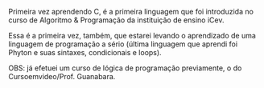 Primeira vez aprendendo C, é a primeira linguagem que foi introduzida no curso de Algoritmo & Programação da instituição de ensino iCev.

Essa é a primeira vez, também, que estarei levando o aprendizado de uma linguagem de programação a sério (última linguagem que aprendi foi Phyton e suas sintaxes, condicionais e loops).

OBS: já efetuei um curso de lógica de programação previamente, o do Cursoemvideo/Prof. Guanabara.
